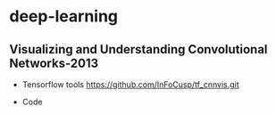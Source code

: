 # deep-learning

## Visualizing and Understanding Convolutional Networks-2013

- Tensorflow tools
https://github.com/InFoCusp/tf_cnnvis.git

- Code

